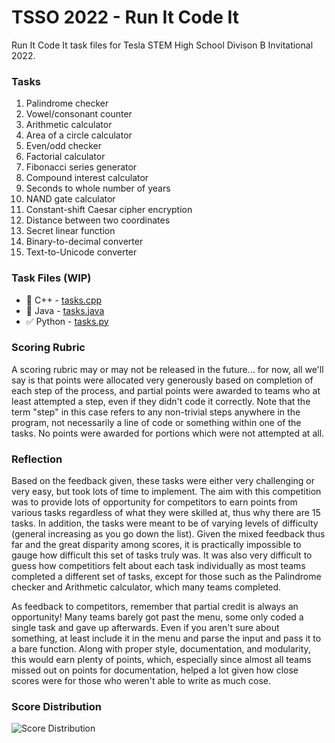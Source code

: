 # TSSO 2022 - Run It Code It

Run It Code It task files for Tesla STEM High School Divison B Invitational 2022.

### Tasks
1. Palindrome checker
2. Vowel/consonant counter
3. Arithmetic calculator
4. Area of a circle calculator
5. Even/odd checker
6. Factorial calculator
7. Fibonacci series generator
8. Compound interest calculator
9. Seconds to whole number of years
10. NAND gate calculator
11. Constant-shift Caesar cipher encryption
12. Distance between two coordinates
13. Secret linear function
14. Binary-to-decimal converter
15. Text-to-Unicode converter

### Task Files (WIP)
* 🚧 C++ - [tasks.cpp](./tasks.cpp)
* 🚧 Java - [tasks.java](./tasks.java)
* ✅ Python - [tasks.py](./tasks.py)

### Scoring Rubric

A scoring rubric may or may not be released in the future... for now, all we'll say is that points were allocated very generously based on completion of each step of the process, and partial points were awarded to teams who at least attempted a step, even if they didn't code it correctly. Note that the term "step" in this case refers to any non-trivial steps anywhere in the program, not necessarily a line of code or something within one of the tasks. No points were awarded for portions which were not attempted at all.

### Reflection

Based on the feedback given, these tasks were either very challenging or very easy, but took lots of time to implement. The aim with this competition was to provide lots of opportunity for competitors to earn points from various tasks regardless of what they were skilled at, thus why there are 15 tasks. In addition, the tasks were meant to be of varying levels of difficulty (general increasing as you go down the list). Given the mixed feedback thus far and the great disparity among scores, it is practically impossible to gauge how difficult this set of tasks truly was. It was also very difficult to guess how competitiors felt about each task individually as most teams completed a different set of tasks, except for those such as the Palindrome checker and Arithmetic calculator, which many teams completed.

As feedback to competitors, remember that partial credit is always an opportunity! Many teams barely got past the menu, some only coded a single task and gave up afterwards. Even if you aren't sure about something, at least include it in the menu and parse the input and pass it to a bare function. Along with proper style, documentation, and modularity, this would earn plenty of points, which, especially since almost all teams missed out on points for documentation, helped a lot given how close scores were for those who weren't able to write as much cose.

### Score Distribution

![Score Distribution](https://docs.google.com/spreadsheets/d/e/2PACX-1vS2oaaQfJkeF5FNE_HoyeN7izCZrGGcl8SVvxS-EApjXkhgUX0EjirqLMBWmwb3YfWWgX3X0wxzSeKZ/pubchart?oid=254193879&format=image)
